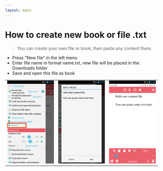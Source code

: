 ```yaml
---
layout: main
---
```


# How to create new book or file .txt

> You can create your own file or book, then paste any content there.

* Press "New file" in the left menu
* Enter file name  in format name.txt, new file will be placed in the Downloads folder
* Save and open this file as book


||||
|-|-|-|
|![](1.png)|![](2.png)|![](3.png)|

